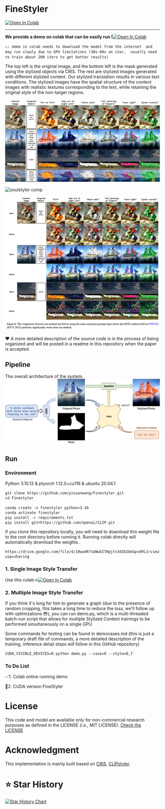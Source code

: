 # FineStyler

[![Open In Colab](https://colab.research.google.com/assets/colab-badge.svg)](https://colab.research.google.com/drive/19eCM4wMZJAMQ0Z99TKVIxVygIRs6TzV0#scrollTo=-MzxfigWiFte&line=3&uniqifier=1)

---

**We provide a demo on colab that can be easily run !**[![Open In Colab](https://colab.research.google.com/assets/colab-badge.svg)](https://colab.research.google.com/drive/19eCM4wMZJAMQ0Z99TKVIxVygIRs6TzV0#scrollTo=-MzxfigWiFte&line=3&uniqifier=1)


``⚠: demo in colab needs to download the model from the internet 
and may run slowly due to GPU limitations (30s-60s an iter, 
usually need to train about 200 iters to get better results)``


The top left is the original image, and the bottom left is the mask generated using the stylized objects via CRIS. The rest are stylized images generated with different stylized content. Our stylized translation results in various text conditions. The stylized images have the spatial structure of the content images with realistic textures corresponding to the text, while retaining the original style of the non-target regions.

![soulstyler examples](./img/examples3.jpg)

![soulstyler comp](./img/comp.jpg)

![soulstyler comp zecon](./img/comp_zecon.jpg)

❤ A more detailed description of the source code is in the process of being organized and will be posted in a readme in this repository when the paper is accepted.

## Pipeline

The overall architecture of the system.
![](./img/soulstructure.jpg)


## Run

### Environment
Python 3.10.13 & ptyorch 1.12.0+cu116 & ubuntu 20.04.1
```
git clone https://github.com/yisuanwang/Finestyler.git
cd Finestyler

conda create -n finestyler python=3.10
conda activate finestyler
pip install -r requirements.txt
pip install git+https://github.com/openai/CLIP.git
```
If you clone this repository locally, you will need to download this weight file to the root directory before running it. Running colab directly will automatically download the weights.
```
https://drive.google.com/file/d/10wo4R7sGWw5ITHpjtv3dIbIbkGpvkMiJ/view?usp=sharing
```


### 1. Single Image Style Transfer
Use this colab->[![Open In Colab](https://colab.research.google.com/assets/colab-badge.svg)](https://colab.research.google.com/drive/19eCM4wMZJAMQ0Z99TKVIxVygIRs6TzV0#scrollTo=-MzxfigWiFte&line=3&uniqifier=1)


### 2. Multiple Image Style Transfer
If you think it's long for him to generate a graph (due to the presence of random cropping, this takes a long time to reduce the loss, we'll follow up with optimizations 😳), you can run demo.py, which is a multi-threaded batch-run script that allows for multiple Stylized Content trainings to be performed simultaneously on a single GPU.

Some commands for testing can be found in democases.md (this is just a temporary draft file of commands, a more detailed description of the training, inference detail steps will follow in this GitHub repository)

```
CUDA_VISIBLE_DEVICES=0 python demo.py --case=0 --style=0,7
```

### To Do List
✅1. Colab online running demo

🔘2. CUDA version FineStyler

# License
This code and model are available only for non-commercial research purposes as defined in the LICENSE (i.e., MIT LICENSE). 
[Check the LICENSE](./LICENSE)

# Acknowledgment
This implementation is mainly built based on [CRIS](https://github.com/DerrickWang005/CRIS.pytorch), [CLIPstyler](https://github.com/cyclomon/CLIPstyler).

# ⭐️ Star History

[![Star History Chart](https://api.star-history.com/svg?repos=yisuanwang/Finestyler&type=Date)](https://star-history.com/#yisuanwang/Finestyler&Date)
